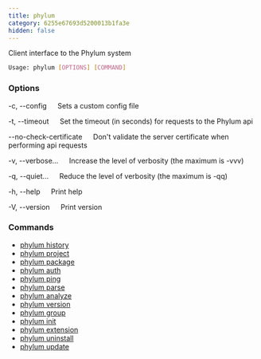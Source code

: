 ```yaml
---
title: phylum
category: 6255e67693d5200013b1fa3e
hidden: false
---
```


Client interface to the Phylum system

```sh
Usage: phylum [OPTIONS] [COMMAND]
```

### Options

-c, --config <FILE>
&emsp; Sets a custom config file

-t, --timeout <TIMEOUT>
&emsp; Set the timeout (in seconds) for requests to the Phylum api

--no-check-certificate
&emsp; Don't validate the server certificate when performing api requests

-v, --verbose...
&emsp; Increase the level of verbosity (the maximum is -vvv)

-q, --quiet...
&emsp; Reduce the level of verbosity (the maximum is -qq)

-h, --help
&emsp; Print help

-V, --version
&emsp; Print version

### Commands

* [phylum history](./phylum_history)
* [phylum project](./phylum_project)
* [phylum package](./phylum_package)
* [phylum auth](./phylum_auth)
* [phylum ping](./phylum_ping)
* [phylum parse](./phylum_parse)
* [phylum analyze](./phylum_analyze)
* [phylum version](./phylum_version)
* [phylum group](./phylum_group)
* [phylum init](./phylum_init)
* [phylum extension](./phylum_extension)
* [phylum uninstall](./phylum_uninstall)
* [phylum update](./phylum_update)
